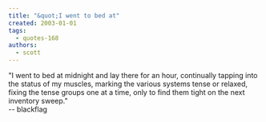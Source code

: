 ```yaml
---
title: "&quot;I went to bed at"
created: 2003-01-01
tags: 
  - quotes-168
authors: 
  - scott
---
```


"I went to bed at midnight and lay there for an hour, continually tapping into the status of my muscles, marking the various systems tense or relaxed, fixing the tense groups one at a time, only to find them tight on the next inventory sweep."  
\-- blackflag
